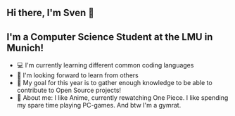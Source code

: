 ## Hi there, I'm Sven 👋

## I'm a Computer Science Student at the LMU in Munich!
- 💻 I'm currently learning different common coding languages
- 🤝 I'm looking forward to learn from others
- 🏁 My goal for this year is to gather enough knowledge to be able to contribute to Open Source projects!
- 👤 About me: I like Anime, currently rewatching One Piece. I like spending my spare time playing PC-games. And btw I'm a gymrat.